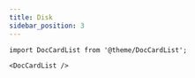 ```yaml
---
title: Disk
sidebar_position: 3
---
```


```mdx-code-block
import DocCardList from '@theme/DocCardList';

<DocCardList />
```
